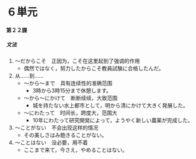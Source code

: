 # ６単元
#### 第２２課
##### 文法
1. ～だからこそ　正因为，こそ在这里起到了强调的作用
	- 偶然ではなく，努力したからこそ教員試験に合格したんだ。
1. 从……到……
	- ～から～まで　具有连续性的准确范围
		- 3時から3時15分まで休憩します。
	- ～から～にかけて　断断续续，大致范围
		- 城を持たない水上都市として，明から清にかけて大きく発展した。
	- ～にわたって　时间长，跨度大，范围大
		- 10年にわたって研究開発によって，ようやく新しい農薬が完成した。
1. ～ことがない　不会出现这样的情况
	- その美しさはみ飽きることがない。
1. ～ことはない　没必要，用不着
	- ここまで来て，今さえ，やめることはない。